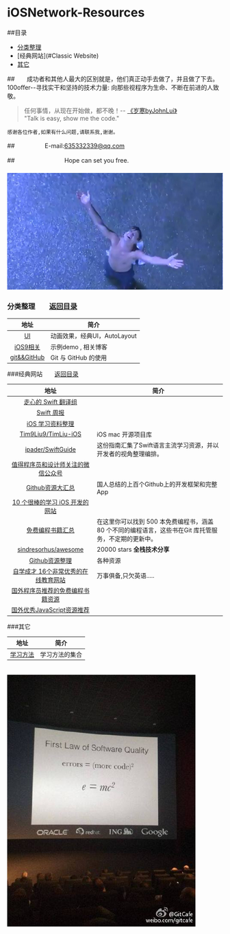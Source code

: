 # iOSNetwork-Resources
##<a name="catalogues"/>目录
* [分类整理](#category)
* [经典网站](#Classic Website)
* [其它](#other)

##　　成功者和其他人最大的区别就是，他们真正动手去做了，并且做了下去。100offer--寻找实干和坚持的技术力量: 向那些视程序为生命、不断在前进的人致敬。

>任何事情，从现在开始做，都不晚！-- [《岁寒byJohnLui》](http://www.lvwenhan.com/)<br>
"Talk is easy, show me the code."


    感谢各位作者,如果有什么问题,请联系我,谢谢。
    

##　　　　　E-mail:635332339@qq.com


##　　　　　　　　 Hope can set you free.
　　　　　　　　　　　　　　　　　　　　![](https://github.com/jiexishede/iOSNetwork-Resources/blob/master/pictures/Hope.jpg)
### <a name="category"/>分类整理　　[返回目录](#catalogues)

 
|       地址                  |        简介    
|:--------------------------------:|--------|  
|[UI](https://github.com/jiexishede/iOSNetwork-Resources/blob/master/UI.md)|  动画效果，经典UI，AutoLayout
|[iOS9相关](https://github.com/jiexishede/iOSNetwork-Resources/blob/master/iOS9.md)|  示例demo ,  相关博客 |
|[git&&GitHub](https://github.com/jiexishede/iOSNetwork-Resources/blob/master/Git-GitHub.md)| Git 与 GitHub 的使用

###<a name="Classic Website"/>经典网站　　[返回目录](#catalogues)

|       地址                  |        简介    
|:--------------------------------:|----------|
| [走心的 Swift 翻译组](http://swift.gg/)                   |
|[Swift 周报](http://swiftsandbox.io/)| 
|[iOS 学习资料整理](https://github.com/Aufree/trip-to-iOS)
|[Tim9Liu9/TimLiu-iOS](https://github.com/Tim9Liu9/TimLiu-iOS)| iOS mac 开源项目库|
|[ipader/SwiftGuide](https://github.com/ipader/SwiftGuide)|这份指南汇集了Swift语言主流学习资源，并以开发者的视角整理编排。
|[值得程序员和设计师关注的微信公众号](http://blog.jobbole.com/84342/)|
|[Github资源大汇总](http://github.ibireme.com/github/list/ios/)|国人总结的上百个Github上的开发框架和完整App|
|[10 个很棒的学习 iOS 开发的网站](http://www.oschina.net/news/33276/10-best-sites-to-learn-ios-development)|   
|[免费编程书籍汇总](https://github.com/vhf/free-programming-books/blob/master/free-programming-books.md#professional-development)|在这里你可以找到 500 本免费编程书，涵盖 80 个不同的编程语言，这些书在Git 库托管服务，不定期的更新中。
|[sindresorhus/awesome](https://github.com/sindresorhus/awesome)|20000 stars  **全栈技术分享** |
|[Github资源整理](http://andrewliu.in/2015/02/24/Github%E8%B5%84%E6%BA%90%E6%95%B4%E7%90%86/)| 各种资源 |
|[自学成才 16个非常优秀的在线教育网站](http://www.kuqin.com/shuoit/20150205/344743.html)| 万事俱备,只欠英语.....|
|[国外程序员推荐的免费编程书籍资源](http://blog.jobbole.com/5200/)|
|[国外优秀JavaScript资源推荐](http://www.kuqin.com/shuoit/20150123/344550.html)|



###<a name="other"/>其它

|       地址                  |        简介    
|:--------------------------------:|----------|
|[学习方法](https://github.com/jiexishede/StudyMethod)| 学习方法的集合|




　　　　　　　　　　　　　　　　　　　　![](https://github.com/jiexishede/iOSNetwork-Resources/blob/master/pictures/errorsWithMoreCode.png)


			